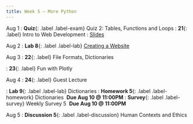 ```yaml
---
title: Week 5 — More Python
---
```


Aug 1
: **Quiz**{: .label .label-exam} Quiz 2: Tables, Functions and Loops
: **21**{: .label} Intro to Web Development
  : [Slides](https://docs.google.com/presentation/d/1HofZvFttA8v0-7AJhZ4aKBHvsPDOBnyBdp93nQNjE3k/edit?usp=sharing)

Aug 2
: **Lab 8**{: .label .label-lab} [Creating a Website](https://data6.org/su22/website/)

Aug 3
: **22**{: .label} File Formats, Dictionaries
  <!--: [Slides](#) &#8226; [Code](#)-->
<!--: *Optional Reading*-->
: **23**{: .label} Fun with Plotly
  <!--: [Slides](#) &#8226; [Code](#)-->
<!--: *Optional Reading*-->

Aug 4
: **24**{: .label} Guest Lecture
  <!--: [Slides](#) &#8226; [Code](#)-->
  <!--: *Optional Reading*-->
: **Lab 9**{: .label .label-lab} Dictionaries
: **Homework 5**{: .label .label-homework} Dictionaries &nbsp;**Due Aug 10 @ 11:00PM**
: **Survey**{: .label .label-survey} Weekly Survey 5 &nbsp;**Due Aug 10 @ 11:00PM**

Aug 5
: **Discussion 5**{: .label .label-discussion} Human Contexts and Ethics
